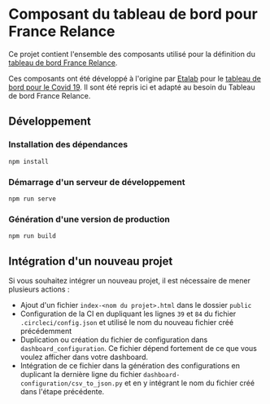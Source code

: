 # Composant du tableau de bord pour France Relance

Ce projet contient l'ensemble des composants utilisé pour la définition du [tableau de bord France Relance](https://www.economie.gouv.fr/plan-de-relance/tableau-de-bord).

Ces composants ont été développé à l'origine par [Etalab](https://www.etalab.gouv.fr/) pour le [tableau de bord pour le Covid 19](https://github.com/etalab/covid19-dashboard-widgets). Il sont été repris ici et adapté au besoin du Tableau de bord France Relance.

## Développement

### Installation des dépendances
```
npm install
```

### Démarrage d'un serveur de développement
```
npm run serve
```

### Génération d'une version de production
```
npm run build
```

## Intégration d'un nouveau projet

Si vous souhaitez intégrer un nouveau projet, il est nécessaire de mener plusieurs actions :
- Ajout d'un fichier `index-<nom du projet>.html` dans le dossier `public`
- Configuration de la CI en dupliquant les lignes `39` et `84` du fichier `.circleci/config.json` et utilisé le nom du nouveau fichier créé précédemment
- Duplication ou création du fichier de configuration dans `dashboard_configuration`. Ce fichier dépend fortement de ce que vous voulez afficher dans votre dashboard.
- Intégration de ce fichier dans la génération des configurations en duplicant la dernière ligne du fichier `dashboard-configuration/csv_to_json.py` et en y intégrant le nom du fichier créé dans l'étape précédente.
